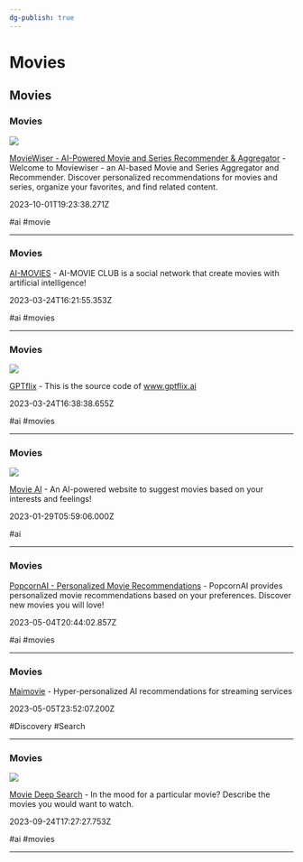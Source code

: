 ```yaml
---
dg-publish: true
---
```


# Movies

## Movies

### Movies

![](https://moviewiser.com/src/assets/images/logos/logo192.png)

[MovieWiser - AI-Powered Movie and Series Recommender & Aggregator](https://moviewiser.com/) - Welcome to Moviewiser - an AI-based Movie and Series Aggregator and Recommender. Discover personalized recommendations for movies and series, organize your favorites, and find related content.

2023-10-01T19:23:38.271Z

#ai #movie

---

### Movies

[AI-MOVIES](https://www.ai-movie.club/ai-movies) - AI-MOVIE CLUB is a social network that create movies with artificial intelligence!

2023-03-24T16:21:55.353Z

#ai #movies

---

### Movies

![](https://storage.googleapis.com/s4a-prod-share-preview/default/st_app_screenshot_image/1763e2ec-6aba-47a7-9940-ce6434d3d265/Home_Page.png)

[GPTflix](https://gptflix.streamlit.app) - This is the source code of www.gptflix.ai

2023-03-24T16:38:38.655Z

#ai #movies

---

### Movies

![](https://movieai.michaelcasa.com/opengraph.png)

[Movie AI](https://movieai.michaelcasa.com) - An AI-powered website to suggest movies based on your interests and feelings!

2023-01-29T05:59:06.000Z

#ai

---

### Movies

[PopcornAI - Personalized Movie Recommendations](https://popcornai.xyz) - PopcornAI provides personalized movie recommendations based on your preferences. Discover new movies you will love!

2023-05-04T20:44:02.857Z

#ai #movies

---

### Movies

[Maimovie](https://moveworks.com) - Hyper-personalized AI recommendations for streaming services

2023-05-05T23:52:07.200Z

#Discovery #Search

---

### Movies

![](https://deepsearch.mycelebs.com/assets/images/og_img_deepsearch_maimovie.jpg)

[Movie Deep Search](https://deepsearch.mycelebs.com/movie) - In the mood for a particular movie? Describe the movies you would want to watch.

2023-09-24T17:27:27.753Z

#ai #movies

---

